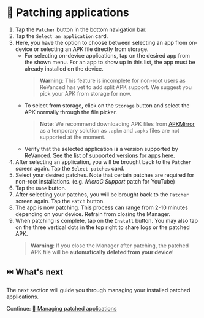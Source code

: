 # 🧩 Patching applications
1. Tap the `Patcher` button in the bottom navigation bar.
2. Tap the `Select an application` card.
3. Here, you have the option to choose between selecting an app from on-device or selecting an APK file directly from storage.
   * For selecting on-device applications, tap on the desired app from the shown menu. For an app to show up in this list, the app must be already installed on the device.
     > **Warning**: This feature is incomplete for non-root users as ReVanced has yet to add split APK support. We suggest you pick your APK from storage for now.
   * To select from storage, click on the `Storage` button and select the APK normally through the file picker.
     > **Note**: We recommend downloading APK files from [APKMirror](https://www.apkmirror.com/) as a temporary solution as `.apkm` and `.apks` files are not supported at the moment.
   * Verify that the selected application is a version supported by ReVanced. [See the list of supported versions for apps here.](https://github.com/revanced/revanced-patches#-patches)
4. After selecting an application, you will be brought back to the `Patcher` screen again. Tap the `Select patches` card.
5. Select your desired patches. Note that certain patches are required for non-root installations. (e.g. *MicroG Support* patch for YouTube)
6. Tap the `Done` button.
7. After selecting your patches, you will be brought back to the `Patcher` screen again. Tap the `Patch` button.
8. The app is now patching. This process can range from 2-10 minutes depending on your device. Refrain from closing the Manager.
9. When patching is complete, tap on the `Install` button. You may also tap on the three vertical dots in the top right to share logs or the patched APK.
   > **Warning**: If you close the Manager after patching, the patched APK file will be **automatically deleted from your device**!

## ⏭️ What's next
The next section will guide you through managing your installed patched applications.

Continue: [🧰 Managing patched applications](2_managing-patched-applications.md)